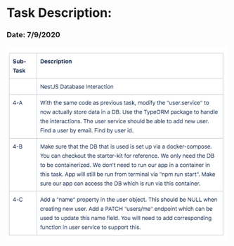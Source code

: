 # Task Description:

### Date: 7/9/2020
![Task](https://github.com/pauljoegeorge/nodejs-learning/blob/master/19-auth-jwt/images/user-authentication-typeORM.png)
